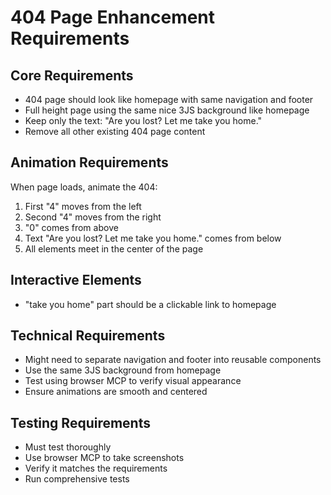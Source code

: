 # 404 Page Enhancement Requirements

## Core Requirements
- 404 page should look like homepage with same navigation and footer
- Full height page using the same nice 3JS background like homepage
- Keep only the text: "Are you lost? Let me take you home."
- Remove all other existing 404 page content

## Animation Requirements
When page loads, animate the 404:
1. First "4" moves from the left
2. Second "4" moves from the right  
3. "0" comes from above
4. Text "Are you lost? Let me take you home." comes from below
5. All elements meet in the center of the page

## Interactive Elements
- "take you home" part should be a clickable link to homepage

## Technical Requirements
- Might need to separate navigation and footer into reusable components
- Use the same 3JS background from homepage
- Test using browser MCP to verify visual appearance
- Ensure animations are smooth and centered

## Testing Requirements
- Must test thoroughly
- Use browser MCP to take screenshots
- Verify it matches the requirements
- Run comprehensive tests